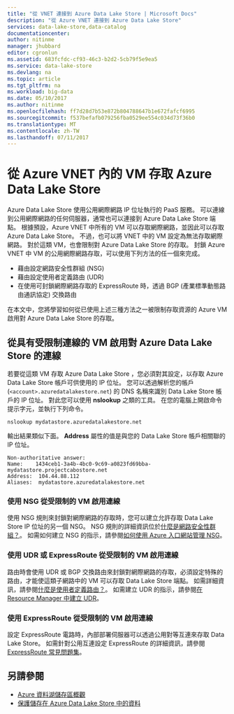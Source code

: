 ```yaml
---
title: "從 VNET 連接到 Azure Data Lake Store | Microsoft Docs"
description: "從 Azure VNET 連接到 Azure Data Lake Store"
services: data-lake-store,data-catalog
documentationcenter: 
author: nitinme
manager: jhubbard
editor: cgronlun
ms.assetid: 683fcfdc-cf93-46c3-b2d2-5cb79f5e9ea5
ms.service: data-lake-store
ms.devlang: na
ms.topic: article
ms.tgt_pltfrm: na
ms.workload: big-data
ms.date: 05/10/2017
ms.author: nitinme
ms.openlocfilehash: ff7d28d7b53e872b804788647b1e672fafcf6995
ms.sourcegitcommit: f537befafb079256fba0529ee554c034d73f36b0
ms.translationtype: MT
ms.contentlocale: zh-TW
ms.lasthandoff: 07/11/2017
---
```

# <a name="access-azure-data-lake-store-from-vms-within-an-azure-vnet"></a>從 Azure VNET 內的 VM 存取 Azure Data Lake Store
Azure Data Lake Store 使用公用網際網路 IP 位址執行的 PaaS 服務。 可以連線到公用網際網路的任何伺服器，通常也可以連接到 Azure Data Lake Store 端點。 根據預設，Azure VNET 中所有的 VM 可以存取網際網路，並因此可以存取 Azure Data Lake Store。 不過，也可以將 VNET 中的 VM 設定為無法存取網際網路。 對於這類 VM，也會限制對 Azure Data Lake Store 的存取。 封鎖 Azure VNET 中 VM 的公用網際網路存取，可以使用下列方法的任一個來完成。

* 藉由設定網路安全性群組 (NSG)
* 藉由設定使用者定義路由 (UDR)
* 在使用可封鎖網際網路存取的 ExpressRoute 時，透過 BGP (產業標準動態路由通訊協定) 交換路由

在本文中，您將學習如何從已使用上述三種方法之一被限制存取資源的 Azure VM 啟用對 Azure Data Lake Store 的存取。

## <a name="enabling-connectivity-to-azure-data-lake-store-from-vms-with-restricted-connectivity"></a>從具有受限制連線的 VM 啟用對 Azure Data Lake Store 的連線
若要從這類 VM 存取 Azure Data Lake Store ，您必須對其設定，以存取 Azure Data Lake Store 帳戶可供使用的 IP 位址。 您可以透過解析您的帳戶 (`<account>.azuredatalakestore.net`) 的 DNS 名稱來識別 Data Lake Store 帳戶的 IP 位址。 對此您可以使用 **nslookup** 之類的工具。 在您的電腦上開啟命令提示字元，並執行下列命令。

    nslookup mydatastore.azuredatalakestore.net

輸出結果類似下面。 **Address** 屬性的值是與您的 Data Lake Store 帳戶相關聯的 IP 位址。

    Non-authoritative answer:
    Name:    1434ceb1-3a4b-4bc0-9c69-a0823fd69bba-mydatastore.projectcabostore.net
    Address:  104.44.88.112
    Aliases:  mydatastore.azuredatalakestore.net


### <a name="enabling-connectivity-from-vms-restricted-by-using-nsg"></a>使用 NSG 從受限制的 VM 啟用連線
使用 NSG 規則來封鎖對網際網路的存取時，您可以建立允許存取 Data Lake Store IP 位址的另一個 NSG。 NSG 規則的詳細資訊位於[什麼是網路安全性群組？](../virtual-network/virtual-networks-nsg.md)。 如需如何建立 NSG 的指示，請參閱[如何使用 Azure 入口網站管理 NSG](../virtual-network/virtual-networks-create-nsg-arm-pportal.md)。

### <a name="enabling-connectivity-from-vms-restricted-by-using-udr-or-expressroute"></a>使用 UDR 或 ExpressRoute 從受限制的 VM 啟用連線
路由時會使用 UDR 或 BGP 交換路由來封鎖對網際網路的存取，必須設定特殊的路由，才能使這類子網路中的 VM 可以存取 Data Lake Store 端點。 如需詳細資訊，請參閱[什麼是使用者定義路由？](../virtual-network/virtual-networks-udr-overview.md)。 如需建立 UDR 的指示，請參閱[在 Resource Manager 中建立 UDR](../virtual-network/virtual-network-create-udr-arm-ps.md)。

### <a name="enabling-connectivity-from-vms-restricted-by-using-expressroute"></a>使用 ExpressRoute 從受限制的 VM 啟用連線
設定 ExpressRoute 電路時，內部部署伺服器可以透過公用對等互連來存取 Data Lake Store。 如需針對公用互連設定 ExpressRoute 的詳細資訊，請參閱 [ExpressRoute 常見問題集](../expressroute/expressroute-faqs.md)。

## <a name="see-also"></a>另請參閱
* [Azure 資料湖儲存區概觀](data-lake-store-overview.md)
* [保護儲存在 Azure Data Lake Store 中的資料](data-lake-store-security-overview.md)

